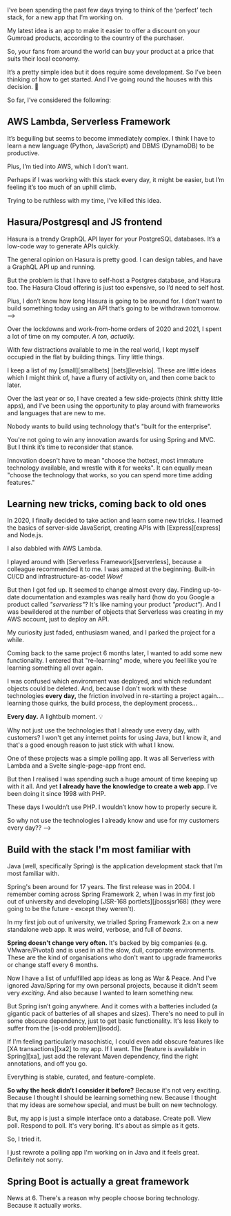 I’ve been spending the past few days trying to think of the ‘perfect’ tech stack, for a new app that I’m working on. 

My latest idea is an app to make it easier to offer a discount on your Gumroad products, according to the country of the purchaser. 

So, your fans from around the world can buy your product at a price that suits their local economy. 

It’s a pretty simple idea but it does require some development. So I’ve been thinking of how to get started. And I’ve going round the houses with this decision. 🤡

So far, I’ve considered the following:

## AWS Lambda, Serverless Framework

It’s beguiling but seems to become immediately complex. I think I have to learn a new language (Python, JavaScript) and DBMS (DynamoDB) to be productive. 

Plus, I’m tied into AWS, which I don’t want. 

Perhaps if I was working with this stack every day, it might be easier, but I’m feeling it’s too much of an uphill climb. 

Trying to be ruthless with my time, I’ve killed this idea. 

## Hasura/Postgresql and JS frontend

Hasura is a trendy GraphQL API layer for your PostgreSQL databases. It’s a low-code way to generate APIs quickly.

The general opinion on Hasura is pretty good. I can design tables, and have a GraphQL API up and running. 

But the problem is that I have to self-host a Postgres database, and Hasura too. The Hasura Cloud offering is just too expensive, so I’d need to self host.

Plus, I don’t know how long Hasura is going to be around for. I don’t want to build something today using an API that’s going to be withdrawn tomorrow.  -->




Over the lockdowns and work-from-home orders of 2020 and 2021, I spent a lot of time on my computer. _A ton, actually._

With few distractions available to me in the real world, I kept myself occupied in the flat by building things. Tiny little things.

I keep a list of my [small][smallbets] [bets][levelsio]. These are little ideas which I might think of, have a flurry of activity on, and then come back to later.


Over the last year or so, I have created a few side-projects (think shitty little apps), and I've been using the opportunity to play around with frameworks and languages that are new to me.

Nobody wants to build using technology that's "built for the enterprise".

You're not going to win any innovation awards for using Spring and MVC. But I think it’s time to reconsider that stance. 

Innovation doesn't have to mean "choose the hottest, most immature technology available, and wrestle with it for weeks". It can equally mean "choose the technology that works, so you can spend more time adding features."

## Learning new tricks, coming back to old ones

In 2020, I finally decided to take action and learn some new tricks. I learned the basics of server-side JavaScript, creating APIs with [Express][express] and Node.js. 

I also dabbled with AWS Lambda. 

I played around with [Serverless Framework][serverless], because a colleague recommended it to me. I was amazed at the beginning. Built-in CI/CD and infrastructure-as-code! _Wow!_

But then I got fed up. It seemed to change almost every day. Finding up-to-date documentation and examples was really hard (how do you Google a product called _"serverless"_? It's like naming your product _"product"_). And I was bewildered at the number of objects that Serverless was creating in my AWS account, just to deploy an API.

My curiosity just faded, enthusiasm waned, and I parked the project for a while.

Coming back to the same project 6 months later, I wanted to add some new functionality. I entered that "re-learning" mode, where you feel like you're learning something all over again. 

I was confused which environment was deployed, and which redundant objects could be deleted. And, because I don't work with these technologies **every day,** the friction involved in re-starting a project again.... learning those quirks, the build process, the deployment process...

**Every day.** A lightbulb moment. 💡

Why not just use the technologies that I already use every day, with customers? I won't get any internet points for using Java, but I know it, and that's a good enough reason to just stick with what I know.





One of these projects was a simple polling app. It was all Serverless with Lambda and a Svelte single-page-app front end. 

But then I realised I was spending such a huge amount of time keeping up with it all. And yet **I already have the knowledge to create a web app**. I’ve been doing it since 1998 with PHP.

These days I wouldn’t use PHP. I wouldn’t know how to properly secure it. 

So why not use the technologies I already know and use for my customers every day?? -->


## Build with the stack I'm most familiar with

Java (well, specifically Spring) is the application development stack that I’m most familiar with.

Spring's been around for 17 years. The first release was in 2004. I remember coming across Spring Framework 2, when I was in my first job out of university and developing [JSR-168 portlets][jbossjsr168] (they were going to be the future - except they weren't). 

In my first job out of university, we trialled Spring Framework 2.x on a new standalone web app. It was weird, verbose, and full of _beans_.

**Spring doesn't change very often.** It's backed by big companies (e.g. VMware/Pivotal) and is used in all the slow, dull, corporate environments. These are the kind of organisations who don't want to upgrade frameworks or change staff every 6 months.

Now I have a list of unfulfilled app ideas as long as War & Peace. And I've ignored Java/Spring for my own personal projects, because it didn't seem very _exciting_. And also because I wanted to learn something new.

But Spring isn’t going anywhere. And it comes with a batteries included (a gigantic pack of batteries of all shapes and sizes). There's no need to pull in some obscure dependency, just to get basic functionality. It's less likely to suffer from the [is-odd problem][isodd].

If I'm feeling particularly masochistic, I could even add obscure features like [XA transactions][xa2] to my app. If I want. The [feature is available in Spring][xa], just add the relevant Maven dependency, find the right annotations, and off you go.

Everything is stable, curated, and feature-complete.

**So why the heck didn’t I consider it before?** Because it's not very exciting. Because I thought I should be learning something new. Because I thought that my ideas are somehow special, and must be built on new technology.

But, my app is just a simple interface onto a database. Create poll. View poll. Respond to poll. It's very boring. It's about as simple as it gets.

So, I tried it. 

I just rewrote a polling app I'm working on in Java and it feels great. Definitely not sorry.

## Spring Boot is actually a great framework

News at 6. There's a reason why people choose boring technology. Because it actually works.

